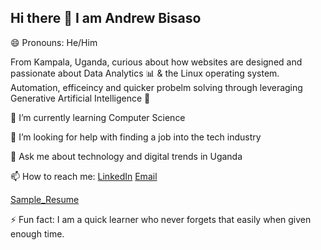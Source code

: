 ## Hi there 👋 I am Andrew Bisaso

😄 Pronouns: He/Him

From Kampala, Uganda, curious about how websites are designed and passionate about Data Analytics :bar_chart: & the Linux operating system. Automation, efficeincy and quicker probelm solving through leveraging Generative Artificial Intelligence :robot:

🌱 I’m currently learning Computer Science

🤔 I’m looking for help with finding a job into the tech industry

💬 Ask me about technology and digital trends in Uganda

📫 How to reach me:
[LinkedIn](https://www.linkedin.com/in/bisaso-andrew-800392217)
[Email](bandrew235@gmail.com)

[Sample_Resume](/my_resume/README.md)

⚡ Fun fact: I am a quick learner who never forgets that easily when given enough time.

<!--
**Andrew235-art/Andrew235-art** is a ✨ _special_ ✨ repository because its `README.md` (this file) appears on your GitHub profile.

Here are some ideas to get you started:

- 🔭 I’m currently working on ...
- 🌱 I’m currently learning ...
- 👯 I’m looking to collaborate on ...
- 🤔 I’m looking for help with ...
- 💬 Ask me about ...
- 📫 How to reach me: ...
- 😄 Pronouns: ...
- ⚡ Fun fact: ...
-->
